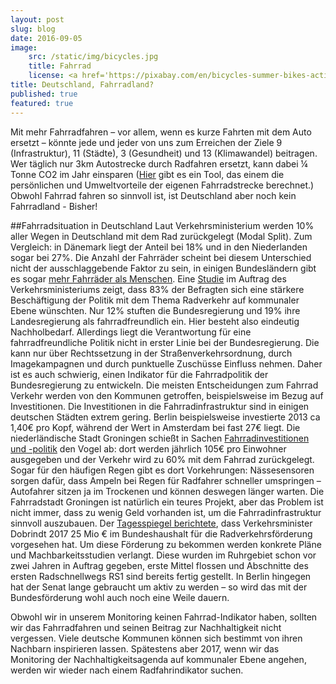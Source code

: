 ```yaml
---
layout: post
slug: blog
date: 2016-09-05
image: 
    src: /static/img/bicycles.jpg
    title: Fahrrad
    license: <a href='https://pixabay.com/en/bicycles-summer-bikes-activity-405779/'>CCO</a>
title: Deutschland, Fahrradland?
published: true
featured: true
---
```


Mit mehr Fahrradfahren – vor allem, wenn es kurze Fahrten mit dem Auto ersetzt – könnte jede und jeder von uns zum Erreichen der Ziele 9 (Infrastruktur), 11 (Städte), 3 (Gesundheit) und 13 (Klimawandel) beitragen. Wer täglich nur 3km Autostrecke durch Radfahren ersetzt,  kann dabei ¼ Tonne CO2 im Jahr einsparen ([Hier](http://www.klingelts-bw.de/co2-sparen/) gibt es ein Tool, das einem die persönlichen und Umweltvorteile der eigenen Fahrradstrecke berechnet.) Obwohl Fahrrad fahren so sinnvoll ist, ist Deutschland aber noch kein Fahrradland - Bisher!

##Fahrradsituation in Deutschland
Laut Verkehrsministerium werden 10% aller Wegen in Deutschland mit dem Rad zurückgelegt (Modal Split). Zum Vergleich: in Dänemark liegt der Anteil bei 18% und in den Niederlanden sogar bei 27%. Die Anzahl der Fahrräder scheint bei diesem Unterschied nicht der ausschlaggebende Faktor zu sein, in einigen Bundesländern gibt es sogar [mehr Fahrräder als Menschen](http://www.ziv-zweirad.de/fileadmin/redakteure/Downloads/PDFs/radverkehr-in-zahlen.pdf). Eine [Studie](http://www.bmvi.de/SharedDocs/DE/Anlage/VerkehrUndMobilitaet/Fahrrad/fahrrad-monitor-deutschland-2015.pdf?__blob=publicationFile) im Auftrag des Verkehrsministeriums zeigt, dass 83% der Befragten sich eine stärkere Beschäftigung der Politik mit dem Thema Radverkehr auf kommunaler Ebene wünschten. Nur 12% stuften die Bundesregierung und 19% ihre Landesregierung als fahrradfreundlich ein. Hier besteht also eindeutig Nachholbedarf. Allerdings liegt die Verantwortung für eine fahrradfreundliche Politik nicht in erster Linie bei der Bundesregierung. Die kann nur über Rechtssetzung in der Straßenverkehrsordnung, durch Imagekampagnen und durch punktuelle Zuschüsse Einfluss nehmen. Daher ist es auch schwierig, einen Indikator für die Fahrradpolitik der Bundesregierung zu entwickeln. Die meisten Entscheidungen zum Fahrrad Verkehr werden von den Kommunen getroffen, beispielsweise im Bezug auf Investitionen. Die Investitionen in die Fahrradinfrastruktur sind in einigen deutschen Städten extrem gering. Berlin beispielsweise investierte 2013 ca 1,40€ pro Kopf, während der Wert in Amsterdam bei fast 27€ liegt. Die niederländische Stadt Groningen schießt in Sachen [Fahrradinvestitionen  und -politik](http://www.zeit.de/mobilitaet/2016-05/fahrrad-verkehr-groningen-wandel-infrastruktur-investition) den Vogel ab: dort werden jährlich 105€ pro Einwohner ausgegeben und der Verkehr wird zu 60% mit dem Fahrrad zurückgelegt. Sogar für den häufigen Regen gibt es dort Vorkehrungen: Nässesensoren sorgen dafür, dass Ampeln bei Regen für Radfahrer schneller umspringen – Autofahrer sitzen ja im Trockenen und können deswegen länger warten. 
Die Fahrradstadt Groningen ist natürlich ein teures Projekt, aber das Problem ist nicht immer, dass zu wenig Geld vorhanden ist, um die Fahrradinfrastruktur sinnvoll auszubauen. Der [Tagesspiegel berichtete](http://www.tagesspiegel.de/berlin/radverkehrsfoerderung-vom-bundesminister-der-ruhrpott-radelt-berlin-guckt-zu/13977396.html), dass Verkehrsminister Dobrindt 2017 25 Mio € im Bundeshaushalt für die Radverkehrsförderung vorgesehen hat. Um diese Förderung zu bekommen werden konkrete Pläne und Machbarkeitsstudien verlangt. Diese wurden im Ruhrgebiet schon vor zwei Jahren in Auftrag gegeben, erste Mittel flossen und Abschnitte des ersten Radschnellwegs RS1 sind bereits fertig gestellt. In Berlin hingegen hat der Senat lange gebraucht um aktiv zu werden – so wird das mit der Bundesförderung wohl auch noch eine Weile dauern. 

Obwohl wir in unserem Monitoring keinen Fahrrad-Indikator haben, sollten wir das Fahrradfahren und seinen Beitrag zur Nachhaltigkeit nicht vergessen. Viele deutsche Kommunen können sich bestimmt von ihren Nachbarn inspirieren lassen.  Spätestens aber 2017, wenn wir das Monitoring der Nachhaltigkeitsagenda auf kommunaler Ebene angehen, werden wir wieder nach einem Radfahrindikator suchen.
